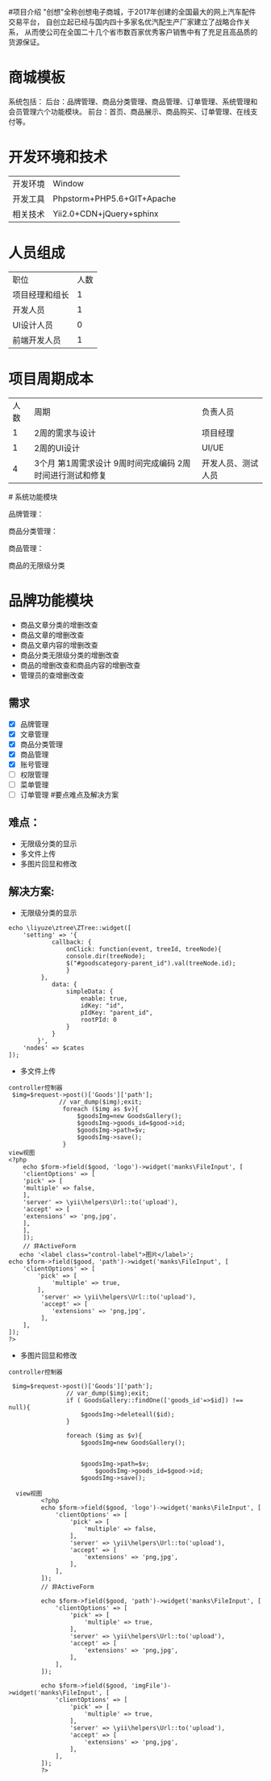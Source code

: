 #项目介绍
"创想"全称创想电子商城，于2017年创建的全国最大的网上汽车配件交易平台，
自创立起已经与国内四十多家名优汽配生产厂家建立了战略合作关系，
从而使公司在全国二十几个省市数百家优秀客户销售中有了充足且高品质的货源保证。

<h1>商城模板</h1>
系统包括：
后台：品牌管理、商品分类管理、商品管理、订单管理、系统管理和会员管理六个功能模块。
前台：首页、商品展示、商品购买、订单管理、在线支付等。

<h1>开发环境和技术</h1>
<table>
<tr><td>开发环境</td><td>Window</td></tr>
<tr><td>开发工具</td><td>Phpstorm+PHP5.6+GIT+Apache</td></tr>
<tr><td>相关技术</td><td>Yii2.0+CDN+jQuery+sphinx</td></tr>
</table>


<h1>人员组成</h1>

<table>
<tr><td>职位</td><td>人数</td></tr>
<tr><td>项目经理和组长</td><td>1</td></tr>
<tr><td>开发人员</td><td>1</td></tr>
<tr><td>UI设计人员</td><td>0</td></tr>
<tr><td>前端开发人员</td><td>1</td></tr>
</table>


<h1>项目周期成本</h1>

<table>
<tr><td>人数</td><td>周期</td><td>负责人员</td></tr>
<tr><td>1</td><td>2周的需求与设计</td><td>项目经理</td></tr>
<tr><td>1</td><td>2周的UI设计</td><td>UI/UE</td></tr>
<tr><td>4</td><td>3个月
                  第1周需求设计
                  9周时间完成编码
                  2周时间进行测试和修复</td><td>开发人员、测试人员</td></tr>

</table>
# 系统功能模块

品牌管理：

商品分类管理：

商品管理：

商品的无限级分类

# 品牌功能模块
* 商品文章分类的增删改查
* 商品文章的增删改查
* 商品文章内容的增删改查
* 商品分类无限级分类的增删改查
* 商品的增删改查和商品内容的增删改查
* 管理员的查增删改查
## 需求
- [x] 品牌管理
- [x] 文章管理
- [x] 商品分类管理
- [x] 商品管理
- [x] 账号管理
- [ ] 权限管理
- [ ] 菜单管理
- [ ] 订单管理
#要点难点及解决方案
## 难点：
* 无限级分类的显示
* 多文件上传
* 多图片回显和修改
## 解决方案:
* 无限级分类的显示
```angular2html
echo \liyuze\ztree\ZTree::widget([
    'setting' => '{
            callback: {
		        onClick: function(event, treeId, treeNode){
		        console.dir(treeNode);
		        $("#goodscategory-parent_id").val(treeNode.id);
		        }
	     },
			data: {
				simpleData: {
					enable: true,
					idKey: "id",
			        pIdKey: "parent_id",
			        rootPId: 0
				}
			}
		}',
    'nodes' => $cates
]);
```
* 多文件上传
```
controller控制器
 $img=$request->post()['Goods']['path'];
              // var_dump($img);exit;
               foreach ($img as $v){
                   $goodsImg=new GoodsGallery();
                   $goodsImg->goods_id=$good->id;
                   $goodsImg->path=$v;
                   $goodsImg->save();
               }
view视图
<?php
    echo $form->field($good, 'logo')->widget('manks\FileInput', [
    'clientOptions' => [
    'pick' => [
    'multiple' => false,
    ],
    'server' => \yii\helpers\Url::to('upload'),
    'accept' => [
    'extensions' => 'png,jpg',
    ],
    ],
    ]);
    // 非ActiveForm
   echo '<label class="control-label">图片</label>';
echo $form->field($good, 'path')->widget('manks\FileInput', [
    'clientOptions' => [
        'pick' => [
            'multiple' => true,
        ],
         'server' => \yii\helpers\Url::to('upload'),
         'accept' => [
         	'extensions' => 'png,jpg',
         ],
    ],
]);
?>
```
* 多图片回显和修改
```
controller控制器

 $img=$request->post()['Goods']['path'];
                // var_dump($img);exit;
                if ( GoodsGallery::findOne(['goods_id'=>$id]) !== null){
                    $goodsImg->deleteall($id);
                }

                foreach ($img as $v){
                    $goodsImg=new GoodsGallery();


                    $goodsImg->path=$v;
                        $goodsImg->goods_id=$good->id;
                    $goodsImg->save();
                                   
  view视图                  
         <?php
         echo $form->field($good, 'logo')->widget('manks\FileInput', [
             'clientOptions' => [
                 'pick' => [
                     'multiple' => false,
                 ],
                 'server' => \yii\helpers\Url::to('upload'),
                 'accept' => [
                     'extensions' => 'png,jpg',
                 ],
             ],
         ]);
         // 非ActiveForm
         
         echo $form->field($good, 'path')->widget('manks\FileInput', [
             'clientOptions' => [
                 'pick' => [
                     'multiple' => true,
                 ],
                 'server' => \yii\helpers\Url::to('upload'),
                 'accept' => [
                     'extensions' => 'png,jpg',
                 ],
             ],
         ]);
         
         echo $form->field($good, 'imgFile')->widget('manks\FileInput', [
             'clientOptions' => [
                 'pick' => [
                     'multiple' => true,
                 ],
                 'server' => \yii\helpers\Url::to('upload'),
                 'accept' => [
                     'extensions' => 'png,jpg',
                 ],
             ],
         ]);
         ?>           
```